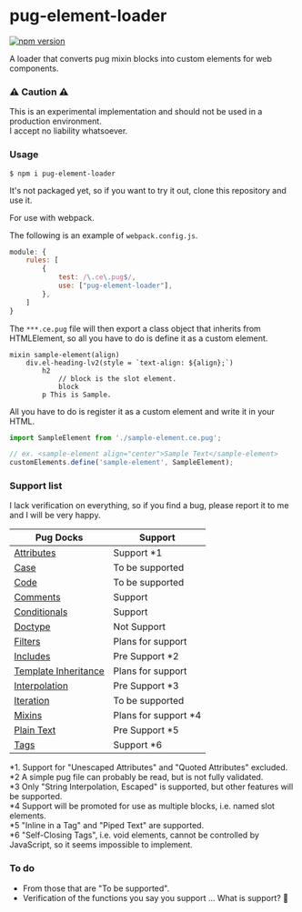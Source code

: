 # pug-element-loader

[![npm version](https://badge.fury.io/js/pug-element-loader.svg)](https://badge.fury.io/js/pug-element-loader)

A loader that converts pug mixin blocks into custom elements for web components.

### ⚠ Caution ⚠

This is an experimental implementation and should not be used in a production environment.  
I accept no liability whatsoever.

### Usage

```shell
$ npm i pug-element-loader
```

It's not packaged yet, so if you want to try it out, clone this repository and use it.

For use with webpack.

The following is an example of `webpack.config.js`.

```javascript
module: {
    rules: [
        {
            test: /\.ce\.pug$/,
            use: ["pug-element-loader"],
        },
    ]
}
```

The `***.ce.pug` file will then export a class object that inherits from HTMLElement, so all you have to do is define it as a custom element.

```pug
mixin sample-element(align)
    div.el-heading-lv2(style = `text-align: ${align};`)
        h2
            // block is the slot element.
            block
        p This is Sample.
```

All you have to do is register it as a custom element and write it in your HTML.

```javascript
import SampleElement from './sample-element.ce.pug';

// ex. <sample-element align="center">Sample Text</sample-element>
customElements.define('sample-element', SampleElement);
```
### Support list

I lack verification on everything, so if you find a bug, please report it to me and I will be very happy.

|Pug Docks|Support|
|---|---|
|[Attributes](https://pugjs.org/language/attributes.html)|Support *1|
|[Case](https://pugjs.org/language/case.html)|To be supported|
|[Code](https://pugjs.org/language/code.html)|To be supported|
|[Comments](https://pugjs.org/language/comments.html)|Support|
|[Conditionals](https://pugjs.org/language/conditionals.html)|Support|
|[Doctype](https://pugjs.org/language/doctype.html)|Not Support|
|[Filters](https://pugjs.org/language/filters.html)|Plans for support|
|[Includes](https://pugjs.org/language/includes.html)|Pre Support *2|
|[Template Inheritance](https://pugjs.org/language/inheritance.html)|Plans for support|
|[Interpolation](https://pugjs.org/language/interpolation.html)|Pre Support *3|
|[Iteration](https://pugjs.org/language/iteration.html)|To be supported|
|[Mixins](https://pugjs.org/language/mixins.html)|Plans for support *4|
|[Plain Text](https://pugjs.org/language/plain-text.html)|Pre Support *5|
|[Tags](https://pugjs.org/language/tags.html)|Support *6|

*1. Support for "Unescaped Attributes" and "Quoted Attributes" excluded.  
*2 A simple pug file can probably be read, but is not fully validated.  
*3 Only "String Interpolation, Escaped" is supported, but other features will be supported.  
*4 Support will be promoted for use as multiple blocks, i.e. named slot elements.  
*5 "Inline in a Tag" and "Piped Text" are supported.  
*6 "Self-Closing Tags", i.e. void elements, cannot be controlled by JavaScript, so it seems impossible to implement.

### To do

- From those that are "To be supported".
- Verification of the functions you say you support ... What is support? 🤔